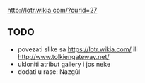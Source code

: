 http://lotr.wikia.com/?curid=27

## TODO

- povezati slike sa https://lotr.wikia.com/ ili http://www.tolkiengateway.net/
- ukloniti atribut gallery i jos neke
- dodati u rase: Nazgûl